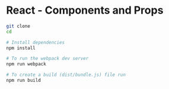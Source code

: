 # React - Components and Props

```bash
git clone
cd

# Install dependencies
npm install

# To run the webpack dev server
npm run webpack

# To create a build (dist/bundle.js) file run
npm run build
```

